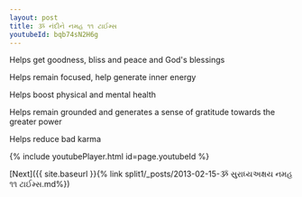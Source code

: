 ```yaml
---
layout: post
title: ૐ નંદીને નમહ ૧૧ ટાઈમ્સ
youtubeId: bqb74sN2H6g
---
```

 
 
Helps get goodness, bliss and peace and God's blessings
 
Helps remain focused, help generate inner energy 
 
Helps boost physical and mental health 
 
Helps remain grounded and generates a sense of gratitude towards the greater power 
 
Helps reduce bad karma
 
 
 
 


{% include youtubePlayer.html id=page.youtubeId %}
 
[Next]({{ site.baseurl }}{% link  split1/_posts/2013-02-15-ૐ સુરાધ્યઅક્ષય નમહ ૧૧ ટાઈમ્સ.md%})
 
